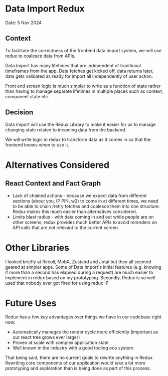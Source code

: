 # Data Import Redux

Date: 5 Nov 2024

## Context

To facilitate the correctness of the frontend data import system, we will use redux to coalesce data from APIs.

Data Import has many lifetimes that are independent of traditional timeframes from the app. Data fetches get kicked off, data returns later, data gets validated as ready for import all independently of user action.

Front end screen logic is much simpler to write as a function of state rather than having to manage separate lifetimes in multiple places such as context, component state etc.

## Decision

Data Import will use the Redux Library to make it easier for us to manage changing state related to incoming data from the backend.

We will write logic in redux to transform data as it comes in so that the frontend knows when to use it.

# Alternatives Considered

## React Context and Fact Graph

- Lack of chained actions - because we expect data from different sections (about you, IP PIN, w2) to come in at different times, we need to be able to chain /retry fetches and coalesce them into one structure. Redux makes this much easier than alternatives considered.
- Limits blast radius - with data coming in and out while people are on other screens, redux provides much better APIs to avoid rerenders on API calls that are not relevant to the current screen.

# Other Libraries

I looked briefly at Recoil, MobX, Zustand and Jotai but they all seemed geared at simpler apps. Some of Data Import's initial features (e.g. knowing if more than a second has elapsed during a request) are much easier to implement in redux based on my prototyping. Secondly, Redux is so well used that nobody ever got fired for using redux :P

# Future Uses

Redux has a few key advantages over things we have in our codebase right now:

- Automatically manages the render cycle more efficiently (important as our react tree grows ever larger)
- Proven at scale with complex application state
- Well known in the industry with a good tooling eco system

That being said, there are no current goals to rewrite anything in Redux. Rewriting core components of our application would take a lot more prototyping and exploration than is being done as part of this process.
